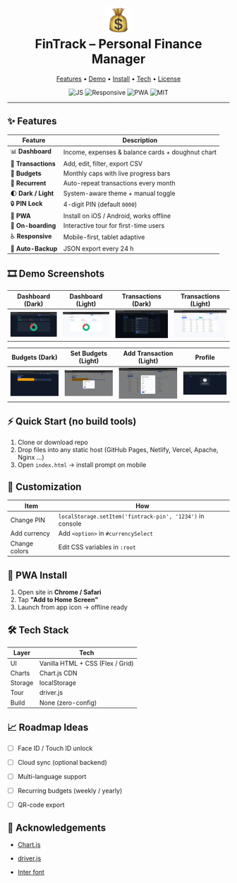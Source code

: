 
<h1 align="center">
  <img src="icons/icon-192.png" width="60" alt="logo">
  <br>
  FinTrack – Personal Finance Manager
  <br>
</h1>

<p align="center">
  <a href="#features">Features</a> •
  <a href="#demo">Demo</a> •
  <a href="#install">Install</a> •
  <a href="#tech">Tech</a> •
  <a href="#license">License</a>
</p>

<p align="center">
  <img src="https://img.shields.io/badge/frontend-vanilla-js-yellow" alt="JS">
  <img src="https://img.shields.io/badge/responsive-mobile%20%26%20tablet-green" alt="Responsive">
  <img src="https://img.shields.io/badge/PWA-offline%20ready-blue" alt="PWA">
  <img src="https://img.shields.io/badge/license-MIT-lightgrey" alt="MIT">
</p>

---

## ✨ Features
| Feature | Description |
|---------|-------------|
| 📊 **Dashboard** | Income, expenses & balance cards + doughnut chart |
| 🧾 **Transactions** | Add, edit, filter, export CSV |
| 🎯 **Budgets** | Monthly caps with live progress bars |
| 🔁 **Recurrent** | Auto-repeat transactions every month |
| 🌓 **Dark / Light** | System-aware theme + manual toggle |
| 🔒 **PIN Lock** | 4-digit PIN (default `0000`) |
| 📱 **PWA** | Install on iOS / Android, works offline |
| 🚀 **On-boarding** | Interactive tour for first-time users |
| ♿ **Responsive** | Mobile-first, tablet adaptive |
| 💾 **Auto-Backup** | JSON export every 24 h |

## 🎞 Demo Screenshots

| Dashboard (Dark) | Dashboard (Light) | Transactions (Dark) | Transactions (Light) |
|:----------------:|:-----------------:|:-------------------:|:--------------------:|
| ![](./screenshots/Dashboard-dark.png) | ![](./screenshots/Dashboard-light.png) | ![](./screenshots/Transactions-dark.png) | ![](./screenshots/Transactions-light.png) |

| Budgets (Dark) | Set Budgets (Light) | Add Transaction (Light) | Profile |
|:--------------:|:-------------------:|:------------------------:|:-------:|
| ![](./screenshots/budgets-dark.png) | ![](./screenshots/set-budgets-light.png) | ![](./screenshots/Add%20transaction-light.png) | ![](./screenshots/profile%20.png) |


## ⚡ Quick Start (no build tools)
1. Clone or download repo
2. Drop files into any static host (GitHub Pages, Netlify, Vercel, Apache, Nginx …)
3. Open `index.html` → install prompt on mobile

## 🔧 Customization
| Item | How |
|------|-----|
| Change PIN | `localStorage.setItem('fintrack-pin', '1234')` in console |
| Add currency | Add `<option>` in `#currencySelect` |
| Change colors | Edit CSS variables in `:root` |

## 📲 PWA Install
1. Open site in **Chrome / Safari**
2. Tap **"Add to Home Screen"**
3. Launch from app icon → offline ready

## 🛠 Tech Stack
| Layer | Tech |
|-------|------|
| UI | Vanilla HTML + CSS (Flex / Grid) |
| Charts | Chart.js CDN |
| Storage | localStorage |
| Tour | driver.js |
| Build | None (zero-config) |

## 📈 Roadmap Ideas
- [ ] Face ID / Touch ID unlock
- [ ] Cloud sync (optional backend)
- [ ] Multi-language support
- [ ] Recurring budgets (weekly / yearly)
- [ ] QR-code export


## 🙏 Acknowledgements
- [Chart.js](https://chartjs.org)
- [driver.js](https://driverjs.com)

- [Inter font](https://rsms.me/inter)
